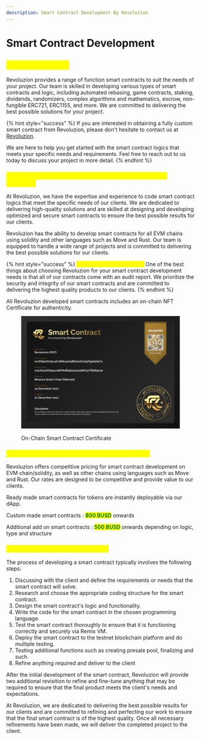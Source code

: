 ```yaml
---
description: Smart Contract Development By Revoluzion
---
```


# Smart Contract Development

## <mark style="color:yellow;">Smart Contracts</mark>

Revoluzion provides a range of function smart contracts to suit the needs of your project. Our team is skilled in developing various types of smart contracts and logic, including automated rebasing, game contracts, staking, dividends, randomizers, complex algorithms and mathematics, escrow, non-fungible ERC721, ERC1155, and more. We are committed to delivering the best possible solutions for your project.

{% hint style="success" %}
If you are interested in obtaining a fully custom smart contract from Revoluzion, please don't hesitate to contact us at [Revoluzion](https://t.me/revoluziontoken).

We are here to help you get started with the smart contract logics that meets your specific needs and requirements. Feel free to reach out to us today to discuss your project in more detail.
{% endhint %}

### <mark style="color:yellow;">Why Choose Revoluzion Smart Contract Development Services?</mark>

At Revoluzion, we have the expertise and experience to code smart contract logics that meet the specific needs of our clients. We are dedicated to delivering high-quality solutions and are skilled at designing and developing optimized and secure smart contracts to ensure the best possible results for our clients.

Revoluzion has the ability to develop smart contracts for all EVM chains using solidity and other languages such as Move and Rust. Our team is equipped to handle a wide range of projects and is committed to delivering the best possible solutions for our clients.

{% hint style="success" %}
<mark style="color:yellow;">Free Audit Report included!</mark> One of the best things about choosing Revoluzion for your smart contract development needs is that all of our contracts come with an audit report. We prioritize the security and integrity of our smart contracts and are committed to delivering the highest quality products to our clients.
{% endhint %}

All Revoluzion developed smart contracts includes an on-chain NFT Certificate for authenticity.

<figure><img src="../.gitbook/assets/RVZ-SC-Cert.png" alt=""><figcaption><p>On-Chain Smart Contract Certificate</p></figcaption></figure>

### <mark style="color:yellow;">Smart Contract Development Rate & Time Frame</mark>

Revoluzion offers competitive pricing for smart contract development on EVM chain/solidity, as well as other chains using languages such as Move and Rust. Our rates are designed to be competitive and provide value to our clients.

Ready made smart contracts for tokens are instantly deployable via our dApp.

Custom made smart contracts : <mark style="color:green;">**800 BUSD**</mark> onwards

Additional add on smart contracts : <mark style="color:green;">**500 BUSD**</mark> onwards depending on logic, type and structure

### <mark style="color:yellow;">Smart Contract Development Flow</mark>

The process of developing a smart contract typically involves the following steps:

1. Discussing with the client and define the requirements or needs that the smart contract will solve.
2. Research and choose the appropriate coding structure for the smart contract.
3. Design the smart contract's logic and functionality.
4. Write the code for the smart contract in the chosen programming language.
5. Test the smart contract thoroughly to ensure that it is functioning correctly and securely via Remix VM.
6. Deploy the smart contract to the testnet blockchain platform and do multiple testing.
7. Testing additional functions such as creating presale pool, finalizing and such.
8. Refine anything required and deliver to the client

After the initial development of the smart contract, Revoluzion will provide two additional revisition to refine and fine-tune anything that may be required to ensure that the final product meets the client's needs and expectations.

At Revoluzion, we are dedicated to delivering the best possible results for our clients and are committed to refining and perfecting our work to ensure that the final smart contract is of the highest quality. Once all necessary refinements have been made, we will deliver the completed project to the client.
